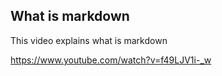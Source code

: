 
## What is markdown

This video explains what is markdown

https://www.youtube.com/watch?v=f49LJV1i-_w



